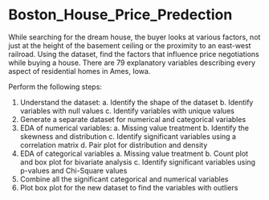# Boston_House_Price_Predection

While searching for the dream house, the buyer looks at various factors, not just at the height of the basement ceiling or the proximity to an east-west railroad.
Using the dataset, find the factors that influence price negotiations while buying a house.
There are 79 explanatory variables describing every aspect of residential homes in Ames, Iowa.

Perform the following steps:
1.	Understand the dataset:
a.	Identify the shape of the dataset
b.	Identify variables with null values
c.	Identify variables with unique values
2.	Generate a separate dataset for numerical and categorical variables
3.	EDA of numerical variables:
a.	Missing value treatment
b.	Identify the skewness and distribution
c.	Identify significant variables using a correlation matrix 
d.	Pair plot for distribution and density
4.	EDA of categorical variables
a.	Missing value treatment
b.	Count plot and box plot for bivariate analysis
c.	Identify significant variables using p-values and Chi-Square values
5.	Combine all the significant categorical and numerical variables
6.	Plot box plot for the new dataset to find the variables with outliers
